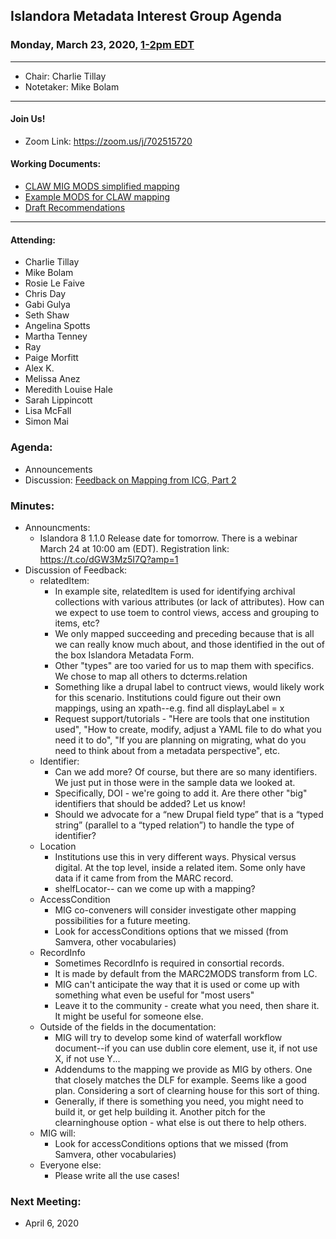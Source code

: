 ## Islandora Metadata Interest Group Agenda
### Monday, March 23, 2020, [1-2pm EDT](http://www.thetimezoneconverter.com/?t=1%20pm&tz=Toronto&)

---
* Chair: Charlie Tillay
* Notetaker: Mike Bolam
---

#### Join Us!
* Zoom Link: https://zoom.us/j/702515720

#### Working Documents:
* [CLAW MIG MODS simplified mapping](https://docs.google.com/spreadsheets/d/18u2qFJ014IIxlVpM3JXfDEFccwBZcoFsjbBGpvL0jJI/edit#gid=0)
* [Example MODS for CLAW mapping](https://docs.google.com/spreadsheets/d/1C2Xie7HUDSgRT5v4ldoJvlNdoXz2GHAPvL3PE3TOKW8/edit#gid=1829081124)
* [Draft Recommendations](https://docs.google.com/document/d/15qSO9YcALtYSqd6CUuGx0t8FwUJ5pPwVPz0PA5rU898/edit#heading=h.f9r6knw0rjvu)
---

#### Attending:
* Charlie Tillay
* Mike Bolam
* Rosie Le Faive
* Chris Day
* Gabi Gulya
* Seth Shaw
* Angelina Spotts
* Martha Tenney
* Ray
* Paige Morfitt
* Alex K.
* Melissa Anez
* Meredith Louise Hale
* Sarah Lippincott
* Lisa McFall
* Simon Mai


### Agenda:
* Announcements
* Discussion: [Feedback on Mapping from ICG, Part 2](https://docs.google.com/document/d/11OpqMMCXM1TFXgsr4yyTQ_cH9DabnD31p7JnuTRQl28/edit?invite=CMWvruEI&ts=5e66437f)

### Minutes:
* Announcments:
  * Islandora 8 1.1.0 Release date for tomorrow. There is a webinar March 24 at 10:00 am (EDT). Registration link: https://t.co/dGW3Mz5I7Q?amp=1  
* Discussion of Feedback:
  * relatedItem:
    * In example site, relatedItem is used for identifying archival collections with various attributes (or lack of attributes). How can we expect to use toem to control views, access and grouping to items, etc?
    * We only mapped succeeding and preceding because that is all we can really know much about, and those identified in the out of the box Islandora Metadata Form.
    * Other "types" are too varied for us to map them with specifics. We chose to map all others to dcterms.relation
    * Something like a drupal label to contruct views, would likely work for this scenario. Institutions could figure out their own mappings, using an xpath--e.g. find all displayLabel = x
    * Request support/tutorials - "Here are tools that one institution used", "How to create, modify, adjust a YAML file to do what you need it to do", "If you are planning on migrating, what do you need to think about from a metadata perspective", etc.
  * Identifier:
    * Can we add more? Of course, but there are so many identifiers. We just put in those were in the sample data we looked at. 
    * Specifically, DOI - we're going to add it. Are there other "big" identifiers that should be added? Let us know!
    * Should we advocate for a “new Drupal field type” that is a “typed string” (parallel to a “typed relation”) to handle the type of identifier?
  * Location
    * Institutions use this in very different ways. Physical versus digital. At the top level, inside a related item. Some only have data if it came from from the MARC record. 
    * shelfLocator-- can we come up with a mapping?
  * AccessCondition
    * MIG co-conveners will consider investigate other mapping possibilities for a future meeting. 
    * Look for accessConditions options that we missed (from Samvera, other vocabularies)
  * RecordInfo
    * Sometimes RecordInfo is required in consortial records. 
    * It is made by default from the MARC2MODS transform from LC.
    * MIG can't anticipate the way that it is used or come up with something what even be useful for "most users"
    * Leave it to the community - create what you need, then share it. It might be useful for someone else.
  * Outside of the fields in the documentation:
    * MIG will try to develop some kind of waterfall workflow document--if you can use dublin core element, use it, if not use X, if not use Y...
    * Addendums to the mapping we provide as MIG by others. One that closely matches the DLF for example. Seems like a good plan. Considering a sort of clearning house for this sort of thing.
    * Generally, if there is something you need, you might need to build it, or get help building it. Another pitch for the clearninghouse option - what else is out there to help others.
  * MIG will:
    * Look for accessConditions options that we missed (from Samvera, other vocabularies)
  * Everyone else:
    * Please write all the use cases! 
  
### Next Meeting:
* April 6, 2020
